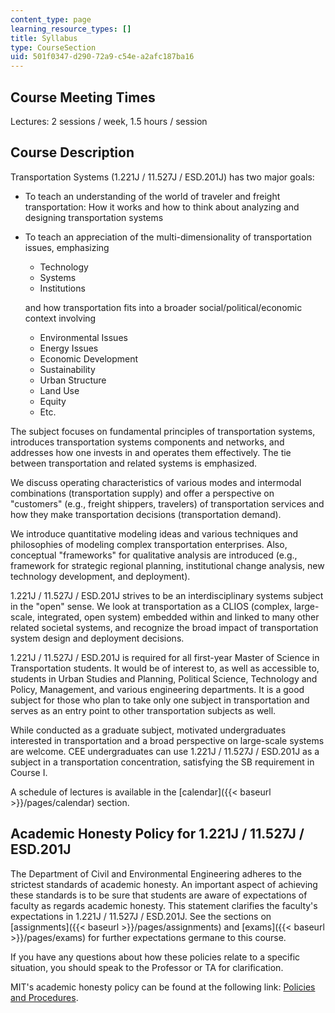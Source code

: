 ```yaml
---
content_type: page
learning_resource_types: []
title: Syllabus
type: CourseSection
uid: 501f0347-d290-72a9-c54e-a2afc187ba16
---
```


Course Meeting Times
--------------------

Lectures: 2 sessions / week, 1.5 hours / session

Course Description
------------------

Transportation Systems (1.221J / 11.527J / ESD.201J) has two major goals:

*   To teach an understanding of the world of traveler and freight transportation: How it works and how to think about analyzing and designing transportation systems
*   To teach an appreciation of the multi-dimensionality of transportation issues, emphasizing
    
    *   Technology
    *   Systems
    *   Institutions
    
      
    and how transportation fits into a broader social/political/economic context involving  
      
    *   Environmental Issues
    *   Energy Issues
    *   Economic Development
    *   Sustainability
    *   Urban Structure
    *   Land Use
    *   Equity
    *   Etc.

The subject focuses on fundamental principles of transportation systems, introduces transportation systems components and networks, and addresses how one invests in and operates them effectively. The tie between transportation and related systems is emphasized.

We discuss operating characteristics of various modes and intermodal combinations (transportation supply) and offer a perspective on "customers" (e.g., freight shippers, travelers) of transportation services and how they make transportation decisions (transportation demand).

We introduce quantitative modeling ideas and various techniques and philosophies of modeling complex transportation enterprises. Also, conceptual "frameworks" for qualitative analysis are introduced (e.g., framework for strategic regional planning, institutional change analysis, new technology development, and deployment).

1.221J / 11.527J / ESD.201J strives to be an interdisciplinary systems subject in the "open" sense. We look at transportation as a CLIOS (complex, large-scale, integrated, open system) embedded within and linked to many other related societal systems, and recognize the broad impact of transportation system design and deployment decisions.

1.221J / 11.527J / ESD.201J is required for all first-year Master of Science in Transportation students. It would be of interest to, as well as accessible to, students in Urban Studies and Planning, Political Science, Technology and Policy, Management, and various engineering departments. It is a good subject for those who plan to take only one subject in transportation and serves as an entry point to other transportation subjects as well.

While conducted as a graduate subject, motivated undergraduates interested in transportation and a broad perspective on large-scale systems are welcome. CEE undergraduates can use 1.221J / 11.527J / ESD.201J as a subject in a transportation concentration, satisfying the SB requirement in Course I.

A schedule of lectures is available in the [calendar]({{< baseurl >}}/pages/calendar) section.

Academic Honesty Policy for 1.221J / 11.527J / ESD.201J
-------------------------------------------------------

The Department of Civil and Environmental Engineering adheres to the strictest standards of academic honesty. An important aspect of achieving these standards is to be sure that students are aware of expectations of faculty as regards academic honesty. This statement clarifies the faculty's expectations in 1.221J / 11.527J / ESD.201J. See the sections on [assignments]({{< baseurl >}}/pages/assignments) and [exams]({{< baseurl >}}/pages/exams) for further expectations germane to this course.

If you have any questions about how these policies relate to a specific situation, you should speak to the Professor or TA for clarification.

MIT's academic honesty policy can be found at the following link: [Policies and Procedures](http://policies-procedures.mit.edu/).